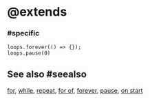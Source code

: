 # @extends

### #specific

```cards
loops.forever(() => {});
loops.pause(0)
```

## See also #seealso

[for](/blocks/loops/for), [while](/blocks/loops/while), [repeat](/blocks/loops/repeat), [for of](/blocks/loops/for-of), [forever](/reference/loops/forever), [pause](/reference/loops/pause), [on start](/blocks/on-start)